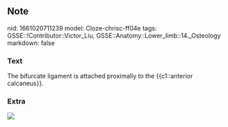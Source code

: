 ## Note
nid: 1661020711239
model: Cloze-chrisc-ff04e
tags: GSSE::!Contributor::Victor_Liu, GSSE::Anatomy::Lower_limb::14._Osteology
markdown: false

### Text
The bifurcate ligament is attached proximally to the {{c1::anterior calcaneus}}.

### Extra
<img src="paste-557aa6aab3d6bbfc07576232c11b78430854fabb.jpg">
